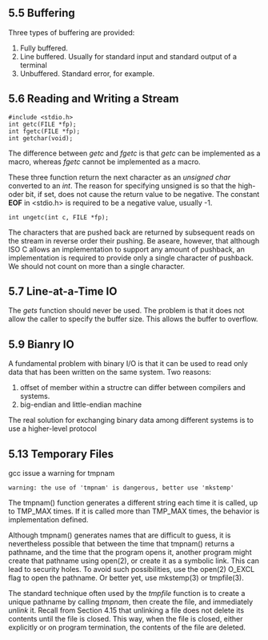 5.5 Buffering
----------------
Three types of buffering are provided:
1. Fully buffered. 
2. Line buffered. Usually for standard input and standard output of a terminal
3. Unbuffered. Standard error, for example.

5.6 Reading and Writing a Stream
--------------------------------
    
    #include <stdio.h>
    int getc(FILE *fp);
    int fgetc(FILE *fp);
    int getchar(void);

The difference between *getc* and *fgetc* is that *getc* can be implemented as a macro, whereas *fgetc* cannot be implemented as a macro.

These three function return the next character as an *unsigned char* converted to an *int*. The reason for specifying unsigned is so that the high-oder bit, if set, does not cause the return value to be negative. The constant **EOF** in <stdio.h> is required to be a negative value, usually -1.

    int ungetc(int c, FILE *fp);

The characters that are pushed back are returned by subsequent reads on the stream in reverse order their pushing. Be aseare, however, that although ISO C allows an implementation to support any amount of pushback, an implementation is required to provide only a single character of pushback. We should not count on more than a single character.


5.7 Line-at-a-Time IO
---------------------
The *gets* function should never be used. The problem is that it does not allow the caller to specify the buffer size. This allows the buffer to overflow.


5.9 Bianry IO
--------------
A fundamental problem with binary I/O is that it can be used to read only data that has been written on the same system.
Two reasons:
1. offset of member within a structre can differ between compilers and systems.
2. big-endian and little-endian machine

The real solution for exchanging binary data among different systems is to use a higher-level protocol

5.13 Temporary Files
-------------------
gcc issue a warning for tmpnam

    warning: the use of 'tmpnam' is dangerous, better use 'mkstemp'

The tmpnam() function generates a different string each time it is called, up to TMP_MAX times. If it is called more than TMP_MAX times, the behavior is implementation defined.

Although tmpnam() generates names that are difficult to guess, it is nevertheless possible that between the time that tmpnam() returns a pathname, and the time that the program opens it, another program might create that pathname using open(2), or create it as a symbolic link. This can lead to security holes. To avoid such possibilities, use the open(2) O_EXCL flag to open the pathname. Or better yet, use mkstemp(3) or tmpfile(3).

The standard technique often used by the *tmpfile* function is to create a unique pathname by calling *tmpnam*, then create the file, and immediately *unlink* it. Recall from Section 4.15 that unlinking a file does not delete its contents until the file is closed. This way, when the file is closed, either explicitly or on program termination, the contents of the file are deleted.

